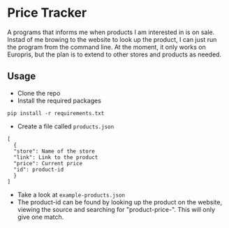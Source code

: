 # Price Tracker

A programs that informs me when products I am interested in is on sale. Instad of me browing to the website to look up the product, I can just run the program from the command line. At the moment, it only works on Europris, but the plan is to extend to other stores and products as needed.

## Usage

- Clone the repo
- Install the required packages
```
pip install -r requirements.txt
```
- Create a file called `products.json`
```
[
  {
  "store": Name of the store
  "link": Link to the product
  "price": Current price
  "id": product-id
  }
]
```
- Take a look at `example-products.json`
- The product-id can be found by looking up the product on the website, viewing the source and searching for "product-price-". This will only give one match.